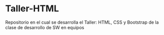 # Taller-HTML
Repositorio en el cual se desarrolla el Taller: HTML, CSS y Bootstrap de la clase de desarrollo de SW en equipos
